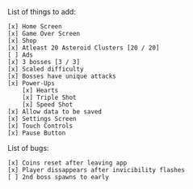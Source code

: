 List of things to add:

	[x] Home Screen
	[x] Game Over Screen
	[x] Shop
	[x] Atleast 20 Asteroid Clusters [20 / 20]
	[ ] Ads
	[x] 3 bosses [3 / 3]
	[x] Scaled difficulty
	[x] Bosses have unique attacks
	[x] Power-Ups
		[x] Hearts
		[x] Triple Shot
		[x] Speed Shot
	[x] Allow data to be saved
	[x] Settings Screen
	[x] Touch Controls
	[x] Pause Button

List of bugs:

	[x] Coins reset after leaving app 
	[x] Player dissappears after invicibility flashes
	[ ] 2nd boss spawns to early



